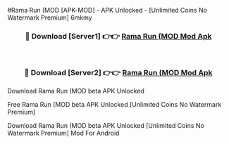 #Rama Run (MOD [APK-MOD] - APK Unlocked - [Unlimited Coins No Watermark Premium] 6mkmy



<div align="center">

<h3>🔴 Download [Server1] 👉👉 <a href="https://momento.my/?title=Rama_Run_(MOD">Rama Run (MOD Mod Apk</a></h3><br>

<h3>🔴 Download [Server2] 👉👉 <a href="https://momento.my/?title=Rama_Run_(MOD">Rama Run (MOD Mod Apk</a></h3>
</div>



Download Rama Run (MOD beta APK Unlocked

Free Rama Run (MOD beta APK Unlocked [Unlimited Coins No Watermark Premium]

Download Rama Run (MOD beta APK Unlocked [Unlimited Coins No Watermark Premium] Mod For Android
